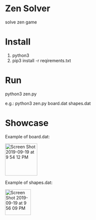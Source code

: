 # Zen Solver
solve zen game
# Install
  1. python3
  2. pip3 install -r reqirements.txt
# Run
python3 zen.py <your board input> <your shape input>

e.g.:
  python3 zen.py board.dat shapes.dat
# Showcase
Example of board.dat:

<img width="105" alt="Screen Shot 2019-09-19 at 9 54 12 PM" src="https://user-images.githubusercontent.com/55373469/65300389-20625200-db28-11e9-82dd-d9a870bf92e2.png">

Example of shapes.dat:

<img width="84" alt="Screen Shot 2019-09-19 at 9 56 09 PM" src="https://user-images.githubusercontent.com/55373469/65300456-5bfd1c00-db28-11e9-9cf1-01dad12d771f.png">

